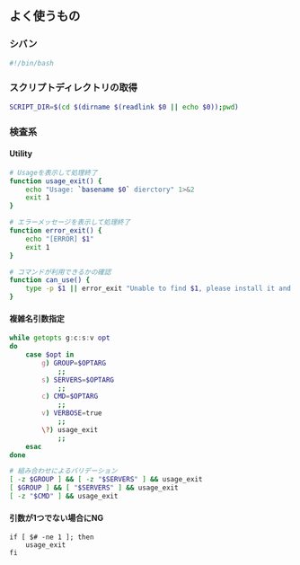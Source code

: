 よく使うもの
------------

### シバン

```bash
#!/bin/bash
```

### スクリプトディレクトリの取得

```bash
SCRIPT_DIR=$(cd $(dirname $(readlink $0 || echo $0));pwd)
```

### 検査系

#### Utility

```bash
# Usageを表示して処理終了
function usage_exit() {
    echo "Usage: `basename $0` dierctory" 1>&2
    exit 1
}

# エラーメッセージを表示して処理終了
function error_exit() {
    echo "[ERROR] $1"
    exit 1
}

# コマンドが利用できるかの確認
function can_use() {
    type -p $1 || error_exit "Unable to find $1, please install it and run this script again"
}
```

#### 複雑名引数指定

```bash
while getopts g:c:s:v opt
do
    case $opt in
        g) GROUP=$OPTARG
            ;;
        s) SERVERS=$OPTARG
            ;;
        c) CMD=$OPTARG
            ;;
        v) VERBOSE=true
            ;;
        \?) usage_exit
            ;;
    esac
done

# 組み合わせによるバリデーション
[ -z $GROUP ] && [ -z "$SERVERS" ] && usage_exit
[ $GROUP ] && [ "$SERVERS" ] && usage_exit
[ -z "$CMD" ] && usage_exit
```


#### 引数が1つでない場合にNG

```
if [ $# -ne 1 ]; then
    usage_exit
fi
```
